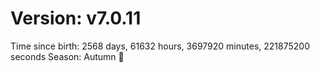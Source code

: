 # Version: v7.0.11
Time since birth: 2568 days, 61632 hours, 3697920 minutes, 221875200 seconds
Season: Autumn 🍁
